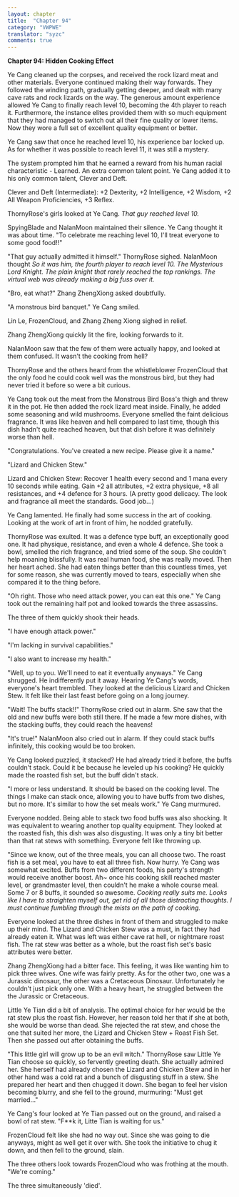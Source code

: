 ```yaml
---
layout: chapter
title:  "Chapter 94"
category: "VWPWE"
translator: "syzc"
comments: true
---
```


**Chapter 94: Hidden Cooking Effect** 
 
Ye Cang cleaned up the corpses, and received the rock lizard meat and other materials. Everyone continued making their way forwards. They followed the winding path, gradually getting deeper, and dealt with many cave rats and rock lizards on the way. The generous amount experience allowed Ye Cang to finally reach level 10, becoming the 4th player to reach it. Furthermore, the instance elites provided them with so much equipment that they had managed to switch out all their fine quality or lower items. Now they wore a full set of excellent quality equipment or better.
 
Ye Cang saw that once he reached level 10, his experience bar locked up. As for whether it was possible to reach level 11, it was still a mystery.
 
The system prompted him that he earned a reward from his human racial characteristic - Learned. An extra common talent point. Ye Cang added it to his only common talent, Clever and Deft.
 
Clever and Deft (Intermediate): +2 Dexterity, +2 Intelligence, +2 Wisdom, +2 All Weapon Proficiencies, +3 Reflex.
 
ThornyRose's girls looked at Ye Cang. *That guy reached level 10.*
 
SpyingBlade and NalanMoon maintained their silence. Ye Cang thought it was about time. "To celebrate me reaching level 10, I'll treat everyone to some good food!!"
 
"That guy actually admitted it himself." ThornyRose sighed. NalanMoon thought *So it was him, the fourth player to reach level 10. The Mysterious Lord Knight. The plain knight that rarely reached the top rankings. The virtual web was already making a big fuss over it.*
 
"Bro, eat what?" Zhang ZhengXiong asked doubtfully.
 
"A monstrous bird banquet." Ye Cang smiled.
 
Lin Le, FrozenCloud, and Zhang Zheng Xiong sighed in relief.
 
Zhang ZhengXiong quickly lit the fire, looking forwards to it.
 
NalanMoon saw that the few of them were actually happy, and looked at them confused. It wasn't the cooking from hell?
 
ThornyRose and the others heard from the whistleblower FrozenCloud that the only food he could cook well was the monstrous bird, but they had never tried it before so were a bit curious.
 
Ye Cang took out the meat from the Monstrous Bird Boss's thigh and threw it in the pot. He then added the rock lizard meat inside. Finally, he added some seasoning and wild mushrooms. Everyone smelled the faint delicious fragrance. It was like heaven and hell compared to last time, though this dish hadn't quite reached heaven, but that dish before it was definitely worse than hell.
 
"Congratulations. You've created a new recipe. Please give it a name."
 
"Lizard and Chicken Stew."
 
Lizard and Chicken Stew: Recover 1 health every second and 1 mana every 10 seconds while eating. Gain +2 all attributes, +2 extra physique, +8 all resistances, and +4 defence for 3 hours. (A pretty good delicacy. The look and fragrance all meet the standards. Good job...)
 
Ye Cang lamented. He finally had some success in the art of cooking. Looking at the work of art in front of him, he nodded gratefully.
 
ThornyRose was exulted. It was a defence type buff, an exceptionally good one. It had physique, resistance, and even a whole 4 defence. She took a bowl, smelled the rich fragrance, and tried some of the soup. She couldn't help moaning blissfully. It was real human food, she was really moved. Then her heart ached. She had eaten things better than this countless times, yet for some reason, she was currently moved to tears, especially when she compared it to the thing before.  
 
"Oh right. Those who need attack power, you can eat this one." Ye Cang took out the remaining half pot and looked towards the three assassins.
 
The three of them quickly shook their heads.
 
"I have enough attack power."
 
"I'm lacking in survival capabilities."
 
"I also want to increase my health."
 
"Well, up to you. We'll need to eat it eventually anyways." Ye Cang shrugged. He indifferently put it away. Hearing Ye Cang's words, everyone's heart trembled. They looked at the delicious Lizard and Chicken Stew. It felt like their last feast before going on a long journey.
 
"Wait! The buffs stack!!" ThornyRose cried out in alarm. She saw that the old and new buffs were both still there. If he made a few more dishes, with the stacking buffs, they could reach the heavens!
 
"It's true!" NalanMoon also cried out in alarm. If they could stack buffs infinitely, this cooking would be too broken.
 
Ye Cang looked puzzled, it stacked? He had already tried it before, the buffs couldn't stack. Could it be because he leveled up his cooking? He quickly made the roasted fish set, but the buff didn't stack.
 
"I more or less understand. It should be based on the cooking level. The things I make can stack once, allowing you to have buffs from two dishes, but no more. It's similar to how the set meals work." Ye Cang murmured.
 
Everyone nodded. Being able to stack two food buffs was also shocking. It was equivalent to wearing another top quality equipment. They looked at the roasted fish, this dish was also disgusting. It was only a tiny bit better than that rat stews with something. Everyone felt like throwing up.
 
"Since we know, out of the three meals, you can all choose two. The roast fish is a set meal, you have to eat all three fish. Now hurry. Ye Cang was somewhat excited. Buffs from two different foods, his party's strength would receive another boost. Ah~ once his cooking skill reached master level, or grandmaster level, then couldn't he make a whole course meal. Some 7 or 8 buffs, it sounded so awesome. *Cooking really suits me. Looks like I have to straighten myself out, get rid of all those distracting thoughts. I must continue fumbling through the mists on the path of cooking.*
 
Everyone looked at the three dishes in front of them and struggled to make up their mind. The Lizard and Chicken Stew was a must, in fact they had already eaten it. What was left was either cave rat hell, or nightmare roast fish. The rat stew was better as a whole, but the roast fish set's basic attributes were better.
 
Zhang ZhengXiong had a bitter face. This feeling, it was like wanting him to pick three wives. One wife was fairly pretty. As for the other two, one was a Jurassic dinosaur, the other was a Cretaceous Dinosaur. Unfortunately he couldn't just pick only one. With a heavy heart, he struggled between the the Jurassic or Cretaceous.
 
Little Ye Tian did a bit of analysis. The optimal choice for her would be the rat stew plus the roast fish. However, her reason told her that if she at both, she would be worse than dead. She rejected the rat stew, and chose the one that suited her more, the Lizard and Chicken Stew + Roast Fish Set. Then she passed out after obtaining the buffs.
 
"This little girl will grow up to be an evil witch." ThornyRose saw Little Ye Tian choose so quickly, so fervently greeting death. She actually admired her. She herself had already chosen the Lizard and Chicken Stew and in her other hand was a cold rat and a bunch of disgusting stuff in a stew. She prepared her heart and then chugged it down. She began to feel her vision becoming blurry, and she fell to the ground, murmuring: "Must get married..."
 
Ye Cang's four looked at Ye Tian passed out on the ground, and raised a bowl of rat stew. "F\*\*k it, Litte Tian is waiting for us."
 
FrozenCloud felt like she had no way out. Since she was going to die anyways, might as well get it over with. She took the initiative to chug it down, and then fell to the ground, slain. 
 
The three others look towards FrozenCloud who was frothing at the mouth. "We're coming."
 
The three simultaneously 'died'.
